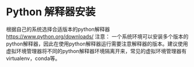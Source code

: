 # Python 解释器安装
根据自己的系统选择合适版本的python解释器 https://www.python.org/downloads/
注意： 一个系统环境可以安装多个版本的python解释器，因此在使用python解释器运行需要注意解释器的版本。建议使用虚拟环境管理器将不同的python解释器环境隔离开来，常见的虚拟环境管理器有virtualenv，conda等。
 

<!--stackedit_data:
eyJoaXN0b3J5IjpbMzY1NDAyMDEwLDEyMzc5NDI3NTksMTI0Mz
Y2MTYzOF19
-->